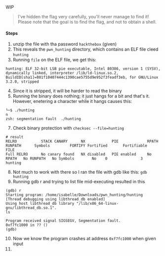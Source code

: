 WIP
> I've hidden the flag very carefully, you'll never manage to find it! Please note that the goal is to find the flag, and not to obtain a shell. <br>
#### Steps
1. unzip the file with tha password `hackthebox` (given)
2. This reveals the `pwn_hunting` directory, which contains an ELF file cleed `hunting`
3. Running `file` on the ELF file, we get this:
```shell
hunting: ELF 32-bit LSB pie executable, Intel 80386, version 1 (SYSV), dynamically linked, interpreter /lib/ld-linux.so.2, BuildID[sha1]=801f10407444c1390cae5755d9e952f3feadf3eb, for GNU/Linux 3.2.0, stripped
```
4. Since it is stripped, it will be harder to read the binary
5. Running the binary does nothing; it just hangs for a bit and that's it. However, enetering a character while it hangs causes this:
```shell
└─$ ./hunting 
n
zsh: segmentation fault  ./hunting
```
7. Check binary protection with `checksec --file=hunting`
```shell
# result
RELRO           STACK CANARY      NX            PIE             RPATH      RUNPATH      Symbols         FORTIFY Fortified       Fortifiable     FILE
Full RELRO      No canary found   NX disabled   PIE enabled     No RPATH   No RUNPATH   No Symbols        No    0               3               hunting
```
8. Not much to work with there so I ran the file with gdb like this: `gdb hunting`
9. Running gdb r and trying to list file mid-executing resulted in this
```shell
(gdb) r
Starting program: /home/isabelle/Downloads/pwn_hunting/hunting 
[Thread debugging using libthread_db enabled]
Using host libthread_db library "/lib/x86_64-linux-gnu/libthread_db.so.1".
ls

Program received signal SIGSEGV, Segmentation fault.
0xf7fc1000 in ?? ()
(gdb) 
```
10. Now we know the program crashes at address `0xf7fc1000` when given input
11. 
